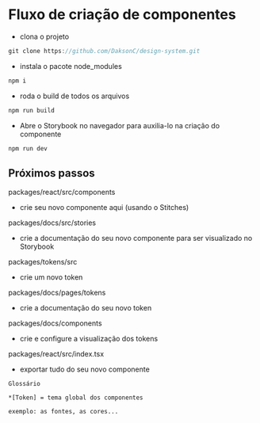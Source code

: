 # Fluxo de criação de componentes

- clona o projeto
```js
git clone https://github.com/DaksonC/design-system.git
```
- instala o pacote node_modules
```js
npm i
```
- roda o build de todos os arquivos
```js
npm run build
```
- Abre o Storybook no navegador para auxilia-lo na criação do componente
```js
npm run dev
```
## Próximos passos 

packages/react/src/components
- crie seu novo componente aqui (usando o Stitches)

packages/docs/src/stories
- crie a documentação do seu novo componente para ser visualizado no Storybook

packages/tokens/src
- crie um novo token

packages/docs/pages/tokens
- crie a documentação do seu novo token

packages/docs/components
- crie e configure a visualização dos tokens

 packages/react/src/index.tsx
 - exportar tudo do seu novo componente 

```
Glossário

*[Token] = tema global dos componentes 

exemplo: as fontes, as cores...
```

